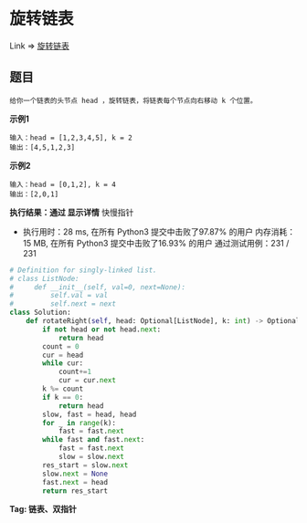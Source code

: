 # 旋转链表

Link => [旋转链表](https://leetcode-cn.com/problems/rotate-list/)

## 题目

    给你一个链表的头节点 head ，旋转链表，将链表每个节点向右移动 k 个位置。

**示例1**

    输入：head = [1,2,3,4,5], k = 2
    输出：[4,5,1,2,3]

**示例2**

    输入：head = [0,1,2], k = 4
    输出：[2,0,1]

**执行结果：通过 显示详情**
快慢指针

- 执行用时：28 ms, 在所有 Python3 提交中击败了97.87% 的用户
内存消耗：15 MB, 在所有 Python3 提交中击败了16.93% 的用户
通过测试用例：231 / 231

```python
# Definition for singly-linked list.
# class ListNode:
#     def __init__(self, val=0, next=None):
#         self.val = val
#         self.next = next
class Solution:
    def rotateRight(self, head: Optional[ListNode], k: int) -> Optional[ListNode]:  
        if not head or not head.next:
            return head
        count = 0
        cur = head
        while cur:
            count+=1
            cur = cur.next 
        k %= count
        if k == 0:
            return head
        slow, fast = head, head
        for _ in range(k):
            fast = fast.next
        while fast and fast.next:
            fast = fast.next
            slow = slow.next
        res_start = slow.next
        slow.next = None
        fast.next = head
        return res_start
```

**Tag: 链表、双指针**
